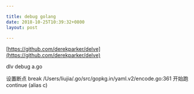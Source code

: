 ```yaml
---

title: debug golang
date: 2018-10-25T10:39:32+0800
layout: post

---
```


[https://github.com/derekparker/delve](https://github.com/derekparker/delve)

dlv debug a.go

设置断点 break /Users/liujia/.go/src/gopkg.in/yaml.v2/encode.go:361
开始跑   continue  (alias c)

